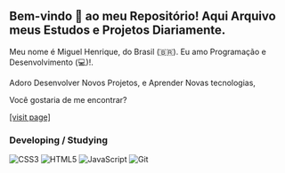 ## Bem-vindo 👋 ao meu Repositório! Aqui Arquivo meus Estudos e Projetos Diariamente.

Meu nome é Miguel Henrique, do Brasil (🇧🇷). Eu amo Programação e Desenvolvimento (💻)!.

Adoro Desenvolver Novos Projetos, e Aprender Novas tecnologias,

Você gostaria de me encontrar?

<a href="#">[visit page]</a>


###  Developing / Studying 
![CSS3](https://img.shields.io/badge/-CSS3-549FDE?style=flat-square&logo=css3&logoColor=white)
![HTML5](https://img.shields.io/badge/-HTML5-E34F26?style=flat-square&logo=html5&logoColor=white)
![JavaScript](https://img.shields.io/badge/-JavaScript-F7B93E?style=flat-square&logo=javascript&logoColor=fff)
![Git](https://img.shields.io/badge/-Git-F05032?style=flat-square&logo=git&logoColor=white)
